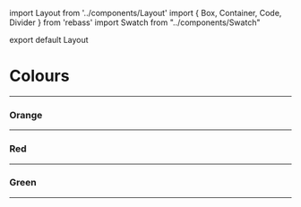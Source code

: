 import Layout from '../components/Layout'
import { Box, Container, Code, Divider } from 'rebass'
import Swatch from "../components/Swatch"

export default Layout

# Colours

---

### Orange

<Swatch color="white" bg="#ee8700"/>

---

### Red

<Swatch color="white" bg="#d14748"/>

---

### Green

<Swatch color="white" bg="#7c915e"/>

---
